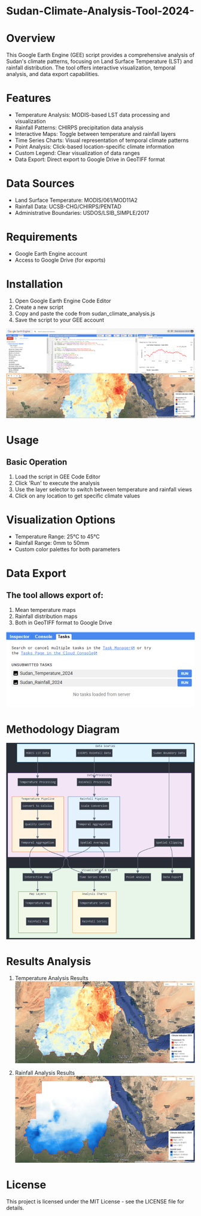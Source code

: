 # Sudan-Climate-Analysis-Tool-2024-

# Overview 
This Google Earth Engine (GEE) script provides a comprehensive analysis of Sudan's climate patterns, focusing on Land Surface Temperature (LST) and rainfall distribution. The tool offers interactive visualization, temporal analysis, and data export capabilities.

# Features

* Temperature Analysis: MODIS-based LST data processing and visualization
* Rainfall Patterns: CHIRPS precipitation data analysis
* Interactive Maps: Toggle between temperature and rainfall layers
* Time Series Charts: Visual representation of temporal climate patterns
* Point Analysis: Click-based location-specific climate information
* Custom Legend: Clear visualization of data ranges
* Data Export: Direct export to Google Drive in GeoTIFF format

# Data Sources

* Land Surface Temperature: MODIS/061/MOD11A2
* Rainfall Data: UCSB-CHG/CHIRPS/PENTAD
* Administrative Boundaries: USDOS/LSIB_SIMPLE/2017

# Requirements

* Google Earth Engine account
* Access to Google Drive (for exports)

# Installation

1. Open Google Earth Engine Code Editor
2. Create a new script
3. Copy and paste the code from sudan_climate_analysis.js
4. Save the script to your GEE account

![alt text](image-1.png)

# Usage
## Basic Operation

1. Load the script in GEE Code Editor
2. Click 'Run' to execute the analysis
3. Use the layer selector to switch between temperature and rainfall views
4. Click on any location to get specific climate values

# Visualization Options

* Temperature Range: 25°C to 45°C
* Rainfall Range: 0mm to 50mm
* Custom color palettes for both parameters

# Data Export
## The tool allows export of:

1. Mean temperature maps
2. Rainfall distribution maps
3. Both in GeoTIFF format to Google Drive

![alt text](image.png)

# Methodology Diagram

![alt text](image-2.png)

# Results Analysis 

1. Temperature Analysis Results
![alt text](image-3.png)

2. Rainfall Analysis Results
![alt text](image-4.png)




# License
This project is licensed under the MIT License - see the LICENSE file for details.
